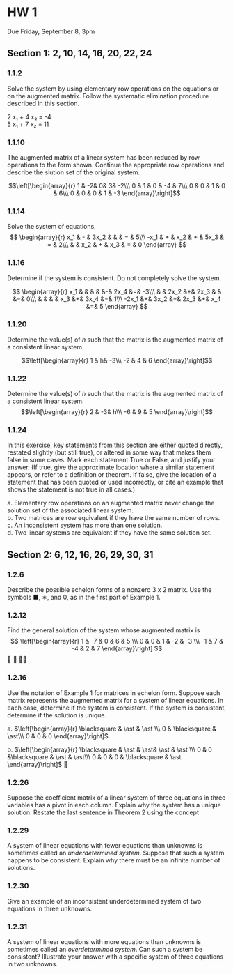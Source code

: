 # HW 1 

Due Friday, September 8, 3pm

## Section 1: 2, 10, 14, 16, 20, 22, 24    

### 1.1.2
Solve the system by using elementary row operations on the 
equations or on the augmented matrix. Follow
the systematic elimination procedure described in this section.

2 x₁ + 4 x₂ = -4  
5 x₁ + 7 x₂ = 11


### 1.1.10
The augmented matrix of a linear system has
been reduced by row operations to the form shown. Continue the appropriate row operations and describe the slution
set of the original system.

$$\left[\begin{array}{r} 
 1 & -2&  0&  3&  -2\\\
 0 & 1 & 0 & -4 & 7\\\
 0 &  0 & 1 & 0 & 6\\\
 0 & 0 & 0 & 1 & -3
\end{array}\right]$$

### 1.1.14
Solve the system of equations.
$$
\begin{array}{r}
x_1 & - & 3x_2 &   &      & = & 5\\\
-x_1 & + & x_2 & + & 5x_3 & = & 2\\\
     &   & x_2 & + & x_3 & = & 0
     \end{array}
$$


### 1.1.16
Determine if the system is consistent.  Do not completely solve the system.

$$
\begin{array}{r}
  x_1 & &      & &      &-& 2x_4 &=& -3\\\
      & & 2x_2 &+& 2x_3 & &      &=& 0\\\
      & &      & &  x_3 &+& 3x_4 &=& 1\\\
-2x_1 &+& 3x_2 &+& 2x_3 &+&  x_4 &=& 5
\end{array}
$$


### 1.1.20
Determine the value(s) of $h$ such that the matrix is the
augmented matrix of a consistent linear system.

$$\left[\begin{array}{r} 
 1 & h& -3\\\
 -2 & 4 & 6
\end{array}\right]$$


### 1.1.22
Determine the value(s) of $h$ such that the matrix is the
augmented matrix of a consistent linear system.
$$\left[\begin{array}{r} 
 2 & -3& h\\\
 -6 & 9 & 5
\end{array}\right]$$

### 1.1.24
In this exercise, key statements from this section are
either quoted directly, restated slightly (but still true), or
altered in some way that makes them false in some cases. Mark each statement True or False, and justify your answer. (If
true, give the approximate location where a similar statement appears, or refer to a definition or theorem. If false, give the location of a statement that has been quoted or used incorrectly, or cite an example that shows the statement is not true in all cases.) 

a. Elementary row operations on an augmented matrix never
  change the solution set of the associated linear system.  
b. Two matrices are row equivalent if they have the same
  number of rows.  
c. An inconsistent system has more than one solution.  
d. Two linear systems are equivalent if they have the same
  solution set.

## Section 2: 6, 12, 16, 26, 29, 30, 31

### 1.2.6 
Describe the possible echelon forms of a nonzero 3 x 2
matrix. Use the symbols ■, ∗, and 0, as in the first part of
 Example 1.

### 1.2.12
Find the general solution of the system whose
augmented matrix is
$$
\left[\begin{array}{r} 
1 & -7 & 0 & 6 & 5 \\\
0 & 0 & 1 & -2 & -3 \\\
-1 & 7 & -4 & 2 & 7
\end{array}\right]
$$

 

### 1.2.16
Use the notation of Example 1 for matrices
in echelon form. Suppose each matrix represents the augmented
matrix for a system of linear equations. In each case, determine if the system is consistent. If the system is consistent, determine if the solution is unique.
 
a.
$\left[\begin{array}{r} 
\blacksquare & \ast & \ast \\\
0 & \blacksquare & \ast\\\
0 & 0 & 0
\end{array}\right]$

b. $\left[\begin{array}{r} 
\blacksquare & \ast & \ast& \ast & \ast \\\
0 & 0 &\blacksquare & \ast & \ast\\\
0 & 0 & 0 & \blacksquare & \ast 
\end{array}\right]$


 

### 1.2.26
Suppose the coefficient matrix of a linear system of three
equations in three variables has a pivot in each column.
Explain why the system has a unique solution.
Restate the last sentence in Theorem 2 using the concept

### 1.2.29
A system of linear equations with fewer equations than
unknowns is sometimes called an *underdetermined system*.
Suppose that such a system happens to be consistent. Explain
why there must be an infinite number of solutions.


### 1.2.30 
Give an example of an inconsistent underdetermined system
of two equations in three unknowns.


### 1.2.31
A system of linear equations with more equations than 
unknowns is sometimes called an *overdetermined system*. Can
such a system be consistent? Illustrate your answer with a
specific system of three equations in two unknowns.
